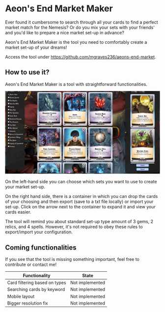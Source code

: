 # Aeon's End Market Maker

Ever found it cumbersome to search through all your cards to find a perfect market match for the Nemesis?
Or do you mix your sets with your friends' and you'd like to prepare a nice market set-up in advance?

Aeon's End Market Maker is the tool you need to comfortably create a market set-up of your dreams!

Access the tool under https://github.com/mgraves236/aeons-end-market.
## How to use it?

Aeon's End Market Maker is a tool with straightforward functionalities.

![view.png](img/view.png)

On the left-hand side you can choose which sets you want to use to create your market set-up.

On the right hand side, there is a container in which you can drop the cards of your choosing and then export (save to a
txt file locally) or import your set-up. Click on the arrow next to the container to expand it and view
your cards easier.

The tool will remind you about standard set-up type amount of 3 gems, 2 relics, and 4 spells.
However, it's not required to obey these rules to export/import your configuration.

## Coming functionalities

If you see that the tool is missing something important, feel free to contribute or contact me!

| Functionality                 | State           |
|-------------------------------|-----------------|
| Card filtering based on types | Not implemented |
| Searching cards by keyword    | Not implemented |
| Mobile layout                 | Not implemented |
| Bigger resolution fix         | Not implemented |
